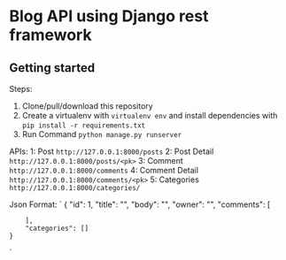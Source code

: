 # Blog API using Django rest framework
## Getting started

Steps:
1. Clone/pull/download this repository
2. Create a virtualenv with `virtualenv env` and install dependencies with `pip install -r requirements.txt`
3. Run Command `python manage.py runserver`


APIs:
1: Post `http://127.0.0.1:8000/posts`
2: Post Detail `http://127.0.0.1:8000/posts/<pk>`
3: Comment `http://127.0.0.1:8000/comments`
4: Comment Detail `http://127.0.0.1:8000/comments/<pk>`
5: Categories `http://127.0.0.1:8000/categories/`

Json Format:
` {
        "id": 1,
        "title": "",
        "body": "",
        "owner": "",
        "comments": [
            
        ],
        "categories": []
    }
`